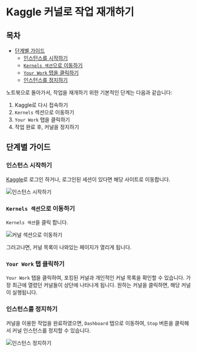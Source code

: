 # Kaggle 커널로 작업 재개하기

## 목차
- [단계별 가이드](#step_by_step)
  - [인스턴스를 시작하기](#start_instance)
  - [`Kernels 섹션`으로 이동하기](#go_to_kernels)
  - [`Your Work` 탭을 클릭하기](#click_work_tab)
  - [인스턴스를 정지하기](#stop_instance)

노트북으로 돌아가서, 작업을 재개하기 위한 기본적인 단계는 다음과 같습니다:

1. Kaggle로 다시 접속하기
2. `Kernels` 섹션으로 이동하기
3. `Your Work` 탭을 클릭하기
4. 작업 완료 후, 커널을 정지하기

## 단계별 가이드 <span id="step_by_step"></span>

### 인스턴스 시작하기 <span id="start_instance"></span>
[Kaggle](https://www.kaggle.com/)로 로그인 하거나, 로그인된 세션이 있다면 해당 사이트로 이동합니다.

![인스턴스 시작하기](https://course.fast.ai/images/kaggle/homepage.png)

### `Kernels 섹션`으로 이동하기 <span id="go_to_kernels"></span>
`Kernels 섹션`을 클릭 합니다.

![커널 섹션으로 이동하기](https://course.fast.ai/images/kaggle/your_work.png)

그러고나면, 커널 목록이 나와있는 페이지가 열리게 됩니다.

### `Your Work` 탭 클릭하기 <span id="click_work_tab"></span>

`Your Work` 탭을 클릭하여, 포킹된 커널과 개인적인 커널 목록을 확인할 수 있습니다. 가장 최근에 열렸던 커널들이 상단에 나타나게 됩니다. 원하는 커널을 클릭하면, 해당 커널이 실행됩니다.

### 인스턴스를 정지하기 <span id="stop_instance"></span>

커널을 이용한 작업을 완료하였으면, `Dashboard` 탭으로 이동하여, `Stop` 버튼을 클릭해서 커널 인스턴스를 정지할 수 있습니다.

![인스턴스 정지하기](https://course.fast.ai/images/kaggle/stop.png)
